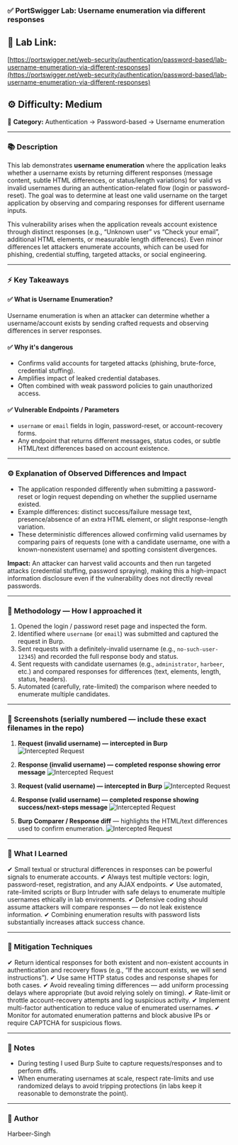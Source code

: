 ### ✅ **PortSwigger Lab: Username enumeration via different responses**

## 🔗 **Lab Link:**

[https://portswigger.net/web-security/authentication/password-based/lab-username-enumeration-via-different-responses](https://portswigger.net/web-security/authentication/password-based/lab-username-enumeration-via-different-responses)

## ⚙️ **Difficulty:** Medium

📂 **Category:** Authentication → Password-based → Username enumeration

---

### 📚 **Description**

This lab demonstrates **username enumeration** where the application leaks whether a username exists by returning different responses (message content, subtle HTML differences, or status/length variations) for valid vs invalid usernames during an authentication-related flow (login or password-reset).
The goal was to determine at least one valid username on the target application by observing and comparing responses for different username inputs.

This vulnerability arises when the application reveals account existence through distinct responses (e.g., “Unknown user” vs “Check your email”, additional HTML elements, or measurable length differences). Even minor differences let attackers enumerate accounts, which can be used for phishing, credential stuffing, targeted attacks, or social engineering.

---

### ⚡ **Key Takeaways**

#### ✅ What is Username Enumeration?

Username enumeration is when an attacker can determine whether a username/account exists by sending crafted requests and observing differences in server responses.

#### ✅ Why it's dangerous

* Confirms valid accounts for targeted attacks (phishing, brute-force, credential stuffing).
* Amplifies impact of leaked credential databases.
* Often combined with weak password policies to gain unauthorized access.

#### ✅ Vulnerable Endpoints / Parameters

* `username` or `email` fields in login, password-reset, or account-recovery forms.
* Any endpoint that returns different messages, status codes, or subtle HTML/text differences based on account existence.

---

### ⚙️ **Explanation of Observed Differences and Impact**

* The application responded differently when submitting a password-reset or login request depending on whether the supplied username existed.
* Example differences: distinct success/failure message text, presence/absence of an extra HTML element, or slight response-length variation.
* These deterministic differences allowed confirming valid usernames by comparing pairs of requests (one with a candidate username, one with a known-nonexistent username) and spotting consistent divergences.

**Impact:** An attacker can harvest valid accounts and then run targeted attacks (credential stuffing, password spraying), making this a high-impact information disclosure even if the vulnerability does not directly reveal passwords.

---

### 🧪 Methodology — How I approached it

1. Opened the login / password reset page and inspected the form.
2. Identified where `username` (or `email`) was submitted and captured the request in Burp.
3. Sent requests with a definitely-invalid username (e.g., `no-such-user-12345`) and recorded the full response body and status.
4. Sent requests with candidate usernames (e.g., `administrator`, `harbeer`, etc.) and compared responses for differences (text, elements, length, status, headers).
5. Automated (carefully, rate-limited) the comparison where needed to enumerate multiple candidates.

---

### 📸 Screenshots (serially numbered — include these exact filenames in the repo)

1. **Request (invalid username) — intercepted in Burp**
   ![Intercepted Request](https://github.com/Harbeer-Singh/Portswigger-Labs/edit/main/AUTHENTICATION%20BYPASS/LAB-1/images/1.png)

2. **Response (invalid username) — completed response showing error message**
  ![Intercepted Request](https://github.com/Harbeer-Singh/Portswigger-Labs/edit/main/AUTHENTICATION%20BYPASS/LAB-1/images/1.png)

3. **Request (valid username) — intercepted in Burp**
   ![Intercepted Request](https://github.com/Harbeer-Singh/Portswigger-Labs/edit/main/AUTHENTICATION%20BYPASS/LAB-1/images/1.png)

4. **Response (valid username) — completed response showing success/next-steps message**
   ![Intercepted Request](https://github.com/Harbeer-Singh/Portswigger-Labs/edit/main/AUTHENTICATION%20BYPASS/LAB-1/images/1.png)

5. **Burp Comparer / Response diff** — highlights the HTML/text differences used to confirm enumeration.
   ![Intercepted Request](https://github.com/Harbeer-Singh/Portswigger-Labs/edit/main/AUTHENTICATION%20BYPASS/LAB-1/images/1.png)

---

### 📝 What I Learned

✔ Small textual or structural differences in responses can be powerful signals to enumerate accounts.
✔ Always test multiple vectors: login, password-reset, registration, and any AJAX endpoints.
✔ Use automated, rate-limited scripts or Burp Intruder with safe delays to enumerate multiple usernames ethically in lab environments.
✔ Defensive coding should assume attackers will compare responses — do not leak existence information.
✔ Combining enumeration results with password lists substantially increases attack success chance.

---

### 🔐 Mitigation Techniques

✔ Return identical responses for both existent and non-existent accounts in authentication and recovery flows (e.g., “If the account exists, we will send instructions”).
✔ Use same HTTP status codes and response shapes for both cases.
✔ Avoid revealing timing differences — add uniform processing delays where appropriate (but avoid relying solely on timing).
✔ Rate-limit or throttle account-recovery attempts and log suspicious activity.
✔ Implement multi-factor authentication to reduce value of enumerated usernames.
✔ Monitor for automated enumeration patterns and block abusive IPs or require CAPTCHA for suspicious flows.

---

### 🧾 Notes

* During testing I used Burp Suite to capture requests/responses and to perform diffs.
* When enumerating usernames at scale, respect rate-limits and use randomized delays to avoid tripping protections (in labs keep it reasonable to demonstrate the point).

---

### 👤 Author

Harbeer-Singh
